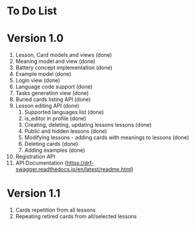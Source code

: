 # To Do List

# Version 1.0
1. Lesson, Card models and views (done)
1. Meaning model and view (done)
1. Battery concept implementation (done)
1. Example model (done)
1. Login view (done)
1. Language code support (done)
1. Tasks generation view (done)
1. Buried cards listing API (done)
1. Lesson editing API (done)
    1. Supported languages list (done)
    1. is_editor in profile (done)
    1. Creating, deleting, updating lessons lessons (done)
    1. Public and hidden lessons (done)
    1. Modifying lessons - adding cards with meanings to lessons (done)
    1. Deleting cards (done)
    1. Adding examples (done)
1. Registration API
1. API Documentation (https://drf-swagger.readthedocs.io/en/latest/readme.html)

# Version 1.1
1. Cards repetition from all lessons
1. Repeating retired cards from all/selected lessons